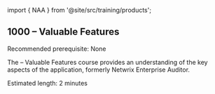 import { NAA } from '@site/src/training/products';

## 1000 <NAA /> – Valuable Features

Recommended prerequisite: None

The <NAA /> – Valuable Features course provides an understanding of the key aspects of the application, formerly Netwrix Enterprise Auditor.

Estimated length: 2 minutes
